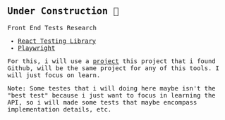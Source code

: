 <samp>

## Under Construction 🚧

Front End Tests Research

- [React Testing Library](react-testing-library)
- [Playwright](https://playwright.dev/)

For this, i will use a [project](https://github.com/Santosl2/github-finder) this project that i found Github, will be the same project for any of this tools. I will just focus on learn.

Note: Some testes that i will doing here maybe isn't the "best test" because i just want to focus in learning the API, so i will made
some tests that maybe encompass implementation details, etc.

</samp>
